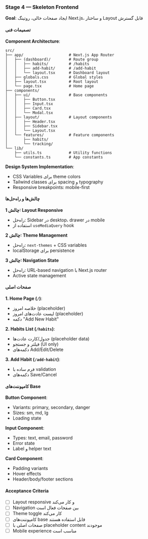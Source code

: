 ### Stage 4 — Skeleton Frontend

**Goal**: ایجاد صفحات خالی، روتینگ Next.js، و ساختار Layout قابل گسترش

#### تصمیمات فنی

**Component Architecture**:
```
src/
├── app/                    # Next.js App Router
│   ├── (dashboard)/        # Route group
│   │   ├── habits/         # /habits
│   │   ├── add-habit/      # /add-habit
│   │   └── layout.tsx      # Dashboard layout
│   ├── globals.css         # Global styles
│   ├── layout.tsx          # Root layout
│   └── page.tsx            # Home page
├── components/
│   ├── ui/                 # Base components
│   │   ├── Button.tsx
│   │   ├── Input.tsx
│   │   ├── Card.tsx
│   │   └── Modal.tsx
│   ├── layout/             # Layout components
│   │   ├── Header.tsx
│   │   ├── Sidebar.tsx
│   │   └── Layout.tsx
│   └── features/           # Feature components
│       ├── habits/
│       └── tracking/
└── lib/
    ├── utils.ts            # Utility functions
    └── constants.ts        # App constants
```

**Design System Implementation**:
- CSS Variables برای theme colors
- Tailwind classes برای spacing و typography
- Responsive breakpoints: mobile-first

#### چالش‌ها و راه‌حل‌ها

**چالش 1: Layout Responsive**
- راه‌حل: Sidebar در desktop، drawer در mobile
- استفاده از `useMediaQuery` hook

**چالش 2: Theme Management**
- راه‌حل: `next-themes` + CSS variables
- localStorage برای persistence

**چالش 3: Navigation State**
- راه‌حل: URL-based navigation با Next.js router
- Active state management

#### صفحات اصلی

**1. Home Page (`/`)**:
- خلاصه امروز (placeholder)
- لیست عادت‌های امروز (placeholder)
- دکمه "Add New Habit"

**2. Habits List (`/habits`)**:
- جدول/کارت عادت‌ها (placeholder data)
- فیلتر و جستجو (UI only)
- دکمه‌های Add/Edit/Delete

**3. Add Habit (`/add-habit`)**:
- فرم ساده با validation
- دکمه‌های Save/Cancel

#### کامپوننت‌های Base

**Button Component**:
- Variants: primary, secondary, danger
- Sizes: sm, md, lg
- Loading state

**Input Component**:
- Types: text, email, password
- Error state
- Label و helper text

**Card Component**:
- Padding variants
- Hover effects
- Header/body/footer sections

#### Acceptance Criteria
- [ ] Layout responsive و کار می‌کند
- [ ] Navigation بین صفحات فعال است
- [ ] Theme toggle کار می‌کند
- [ ] کامپوننت‌های base قابل استفاده هستند
- [ ] صفحات اصلی با placeholder content موجودند
- [ ] Mobile experience مناسب است
